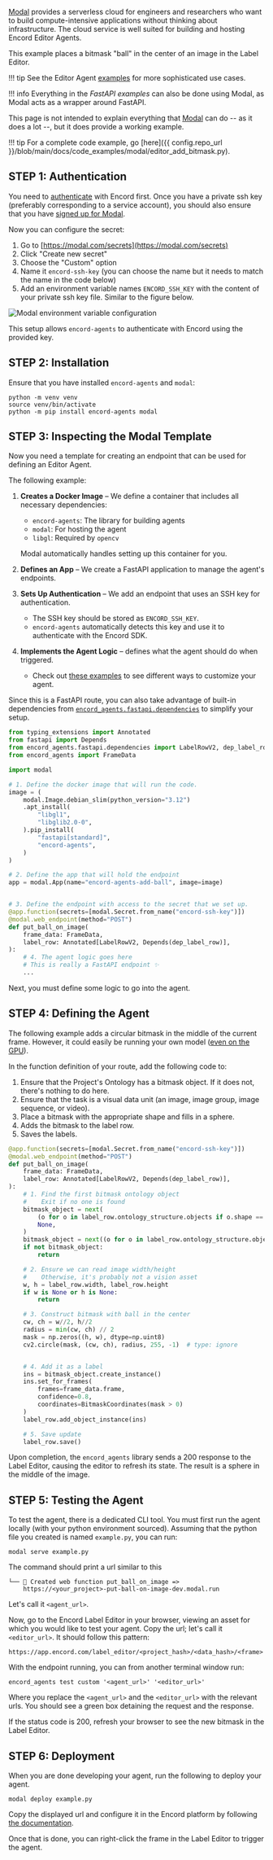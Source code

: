[Modal][modal-docs] provides a serverless cloud for engineers and researchers who want to build compute-intensive applications without thinking about infrastructure.
The cloud service is well suited for building and hosting Encord Editor Agents.

This example places a bitmask "ball" in the center of an image in the Label Editor.

!!! tip
    See the Editor Agent [examples](./examples/index.md) for more sophisticated use cases.

!!! info
    Everything in the *FastAPI examples* can also be done using Modal, as Modal acts as a wrapper around FastAPI.

This page is not intended to explain everything that [Modal][modal-docs] can do -- as it does a lot --, but it does provide a working example.

!!! tip
    For a complete code example, go [here]({{ config.repo_url }}/blob/main/docs/code_examples/modal/editor_add_bitmask.py).

## STEP 1: Authentication

You need to [authenticate](../authentication.md) with Encord first.
Once you have a private ssh key (preferably corresponding to a service account), you should also ensure that you have [signed up for Modal](https://modal.com/signup).

Now you can configure the secret:

1. Go to [https://modal.com/secrets](https://modal.com/secrets)
2. Click "Create new secret"
3. Choose the "Custom" option
4. Name it `encord-ssh-key` (you can choose the name but it needs to match the name in the code below)
5. Add an environment variable names `ENCORD_SSH_KEY` with the content of your private ssh key file. Similar to the figure below.

![Modal environment variable configuration](../assets/modal_setup_env_variable.png)

This setup allows `encord-agents` to authenticate with Encord using the provided key.

## STEP 2: Installation

Ensure that you have installed `encord-agents` and `modal`:

```shell
python -m venv venv
source venv/bin/activate
python -m pip install encord-agents modal
```

## STEP 3: Inspecting the Modal Template

Now you need a template for creating an endpoint that can be used for defining an Editor Agent.

The following example:  

1. **Creates a Docker Image** – We define a container that includes all necessary dependencies:  
   - `encord-agents`: The library for building agents
   - `modal`: For hosting the agent
   - `libgl`: Required by `opencv`

   Modal automatically handles setting up this container for you.  

2. **Defines an App** – We create a FastAPI application to manage the agent's endpoints.  

3. **Sets Up Authentication** – We add an endpoint that uses an SSH key for authentication.  
   - The SSH key should be stored as `ENCORD_SSH_KEY`.  
   - `encord-agents` automatically detects this key and use it to authenticate with the Encord SDK.  

4. **Implements the Agent Logic** – defines what the agent should do when triggered.  
   - Check out [these examples](./examples/index.md#fastapi-examples) to see different ways to customize your agent.  

Since this is a FastAPI route, you can also take advantage of built-in dependencies from [`encord_agents.fastapi.dependencies`](../reference/editor_agents.md#encord_agents.fastapi.dependencies) to simplify your setup.

```python
from typing_extensions import Annotated
from fastapi import Depends
from encord_agents.fastapi.dependencies import LabelRowV2, dep_label_row
from encord_agents import FrameData

import modal

# 1. Define the docker image that will run the code.
image = (
    modal.Image.debian_slim(python_version="3.12")
    .apt_install(
        "libgl1",
        "libglib2.0-0",
    ).pip_install(
        "fastapi[standard]",
        "encord-agents",
    )
)

# 2. Define the app that will hold the endpoint
app = modal.App(name="encord-agents-add-ball", image=image)


# 3. Define the endpoint with access to the secret that we set up.
@app.function(secrets=[modal.Secret.from_name("encord-ssh-key")])
@modal.web_endpoint(method="POST")
def put_ball_on_image(
    frame_data: FrameData,
    label_row: Annotated[LabelRowV2, Depends(dep_label_row)],
):
	# 4. The agent logic goes here
	# This is really a FastAPI endpoint ✨
	...
```

Next, you must define some logic to go into the agent.

## STEP 4: Defining the Agent

The following example adds a circular bitmask in the middle of the current frame.
However, it could easily be running your own model ([even on the GPU](https://modal.com/docs/guide/gpu)).

In the function definition of your route, add the following code to: 

1. Ensure that the Project's Ontology has a bitmask object. If it does not, there's nothing to do here.
2. Ensure that the task is a visual data unit (an image, image group, image sequence, or video).
3. Place a bitmask with the appropriate shape and fills in a sphere.
4. Adds the bitmask to the label row.
5. Saves the labels.

```python
@app.function(secrets=[modal.Secret.from_name("encord-ssh-key")])
@modal.web_endpoint(method="POST")
def put_ball_on_image(
    frame_data: FrameData,
    label_row: Annotated[LabelRowV2, Depends(dep_label_row)],
):
    # 1. Find the first bitmask ontology object
	#    Exit if no one is found
    bitmask_object = next(
        (o for o in label_row.ontology_structure.objects if o.shape == Shape.BITMASK),
        None,
    )
    bitmask_object = next((o for o in label_row.ontology_structure.objects if o.shape == Shape.BITMASK), None)
    if not bitmask_object:
        return

    # 2. Ensure we can read image width/height
	#	 Otherwise, it's probably not a vision asset
    w, h = label_row.width, label_row.height
    if w is None or h is None:
        return

    # 3. Construct bitmask with ball in the center
    cw, ch = w//2, h//2
    radius = min(cw, ch) // 2
    mask = np.zeros((h, w), dtype=np.uint8)
    cv2.circle(mask, (cw, ch), radius, 255, -1)  # type: ignore


    # 4. Add it as a label
    ins = bitmask_object.create_instance()
    ins.set_for_frames(
        frames=frame_data.frame,
        confidence=0.8,
        coordinates=BitmaskCoordinates(mask > 0)
    )
    label_row.add_object_instance(ins)

    # 5. Save update
    label_row.save()
```

Upon completion, the `encord_agents` library sends a 200 response to the Label Editor, causing the editor to refresh its state. The result is a sphere in the middle of the image.

## STEP 5: Testing the Agent

To test the agent, there is a dedicated CLI tool.
You must first run the agent locally (with your python environment sourced).
Assuming that the python file you created is named `example.py`, you can run:

```shell
modal serve example.py
```

The command should print a url similar to this

```
└── 🔨 Created web function put_ball_on_image =>
    https://<your_project>-put-ball-on-image-dev.modal.run
```

Let's call it `<agent_url>`.

Now, go to the Encord Label Editor in your browser, viewing an asset for which you would like to test your agent.
Copy the url; let's call it `<editor_url>`.
It should follow this pattern:

```
https://app.encord.com/label_editor/<project_hash>/<data_hash>/<frame>
```

With the endpoint running, you can from another terminal window run:

```
encord_agents test custom '<agent_url>' '<editor_url>'
```

Where you replace the `<agent_url>` and the `<editor_url>` with the relevant urls.
You should see a green box detaining the request and the response.

If the status code is 200, refresh your browser to see the new bitmask in the Label Editor.

## STEP 6: Deployment

When you are done developing your agent, run the following to deploy your agent.

```shell
modal deploy example.py
```

Copy the displayed url and configure it in the Encord platform by following [the documentation](https://docs.encord.com/platform-documentation/Annotate/automated-labeling/annotate-editor-agents).

Once that is done, you can right-click the frame in the Label Editor to trigger the agent.

[modal-docs]: https://modal.com/docs
